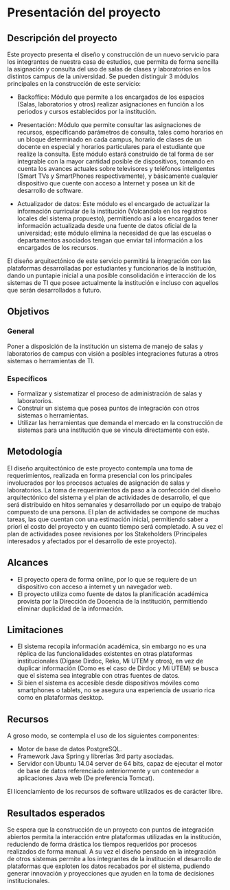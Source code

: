 # Presentación del proyecto

## Descripción del proyecto

Este proyecto presenta el diseño y construcción de un nuevo servicio para los integrantes de nuestra casa de estudios, que permita de forma sencilla la asignación y consulta del uso de salas de clases y  laboratorios en los distintos campus de la universidad.
Se pueden distinguir 3 módulos principales en la construcción de este servicio:

* Backoffice: Módulo que permite a los encargados de los espacios (Salas, laboratorios y otros) realizar asignaciones en función a los periodos y cursos establecidos por la institución.

* Presentación: Módulo que permite consultar las asignaciones de recursos, especificando parámetros de consulta, tales como horarios en un bloque determinado en cada campus, horario de clases de un docente en especial y horarios particulares para el estudiante que realize la consulta.
Este módulo estará construido de tal forma de ser integrable con la mayor cantidad posible de dispositivos, tomando en cuenta los avances actuales sobre televisores y teléfonos inteligentes (Smart TVs y SmartPhones respectivamente), y básicamente cualquier dispositivo que cuente con acceso a Internet y posea un kit de desarrollo de software.

* Actualizador de datos: Este módulo es el encargado de actualizar la información curricular de la institución (Volcandola en los registros locales del sistema propuesto), permitiendo así a los encargados tener información actualizada desde una fuente de datos oficial de la universidad;  este módulo elimina la necesidad de que las escuelas o departamentos asociados tengan que enviar tal información a los encargados de los recursos.

El diseño arquitectónico de este servicio permitirá la integración con las plataformas desarrolladas por estudiantes y funcionarios de la institución, dando un puntapie inicial a una posible consolidación e interacción de los sistemas de TI que posee actualmente la institución e incluso con aquellos que serán desarrollados a futuro.


## Objetivos

### General

Poner a disposición de la institución un sistema de manejo de salas y laboratorios de campus con visión a posibles integraciones futuras a otros sistemas o herramientas de TI.

### Específicos

* Formalizar y sistematizar el proceso de administración de salas y laboratorios.
* Construir un sistema que posea puntos de integración con otros sistemas o herramientas.
* Utilizar las herramientas que demanda el mercado en la construcción de sistemas para una institución que se vincula directamente con este.

## Metodología

El diseño arquitectónico de este proyecto contempla una toma de requerimientos, realizada en forma presencial con los principales involucrados por los procesos actuales de asignación de salas y laboratorios.
La toma de requerimientos da paso a la confección del diseño arquitectónico del sistema y el plan de actividades de desarrollo, el que será distribuido en hitos semanales y desarrollado por un equipo de trabajo compuesto de una persona.
El plan de actividades se compone de muchas tareas, las que cuentan con una estimación inicial, permitiendo saber a priori el costo del proyecto y en cuanto tiempo será completado. A su vez el plan de actividades posee revisiones por los Stakeholders (Principales interesados y afectados por el desarrollo de este proyecto).


## Alcances

* El proyecto opera de forma online, por lo que se requiere de un dispositivo con acceso a internet y un navegador web.
* El proyecto utiliza como fuente de datos la planificación académica provista por la Dirección de Docencia de la institución, permitiendo eliminar duplicidad de la información.


## Limitaciones

* El sistema recopila información académica, sin embargo no es una réplica de las funcionalidades existentes en otras plataformas institucionales (Dígase Dirdoc, Reko, Mi UTEM y otros), en vez de duplicar información (Como es el caso de Dirdoc y Mi UTEM) se busca que el sistema sea integrable con otras fuentes de datos.
* Si bien el sistema es accesible desde dispositivos móviles como smartphones o tablets, no se asegura una experiencia de usuario rica como en plataformas desktop.


## Recursos

A groso modo, se contempla el uso de los siguientes componentes:

* Motor de base de datos PostgreSQL.
* Framework Java Spring y librerías 3rd party asociadas.
* Servidor con Ubuntu 14.04 server de 64 bits, capaz de ejecutar el motor de base de datos referenciado anteriormente y un contenedor a aplicaciones Java web (De preferencia Tomcat).

El licenciamiento de los recursos de software utilizados es de carácter libre.


## Resultados esperados

Se espera que la construcción de un proyecto con puntos de integración abiertos permita la interacción entre plataformas utilizadas en la institución, reduciendo de forma drástica los tiempos requeridos por procesos realizados de forma manual. A su vez el diseño pensado en la integración de otros sistemas permite a los integrantes de la institución el desarrollo de plataformas que exploten los datos recabados por el sistema, pudiendo generar innovación y proyecciones que ayuden en la toma de decisiones institucionales.
